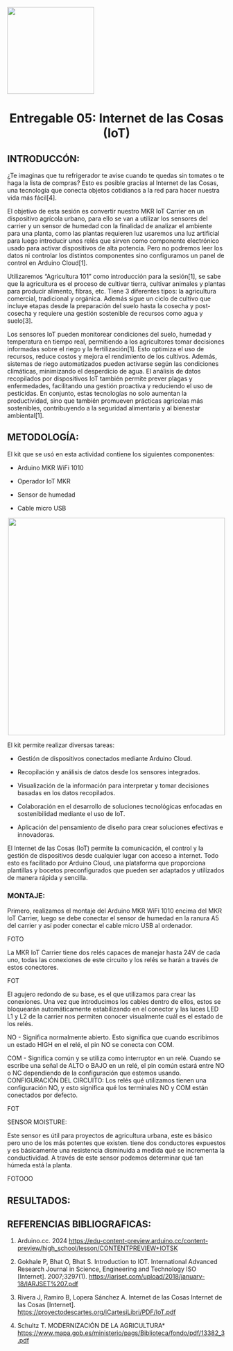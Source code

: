 <p align="left">
  <img src="https://github.com/user-attachments/assets/7d175927-ada3-49d1-9feb-c539e3595c73" width="200">
  <h1 align="center">Entregable 05: Internet de las Cosas (IoT)</h1>
</p>

## INTRODUCCÓN:

¿Te imaginas que tu refrigerador te avise cuando te quedas sin tomates o te haga la lista de compras? Esto es posible gracias al Internet de las Cosas, una tecnología que conecta objetos cotidianos a la red para hacer nuestra vida más fácil[4].

El objetivo de esta sesión es convertir nuestro MKR IoT Carrier en un dispositivo agrícola urbano, para ello se van a utilizar los sensores del carrier y un sensor de humedad con la finalidad de analizar el ambiente para una planta, como las plantas requieren luz usaremos una luz artificial para luego introducir unos relés que sirven como componente electrónico usado para activar dispositivos de alta potencia. Pero no podremos leer los datos ni controlar los distintos componentes sino configuramos un panel de control en Arduino Cloud[1].

Utilizaremos “Agricultura 101” como introducción para la sesión[1], se sabe que la agricultura es el proceso de cultivar tierra, cultivar animales y plantas para producir alimento, fibras, etc. Tiene 3 diferentes tipos: la agricultura comercial, tradicional y orgánica. Además sigue un ciclo de cultivo que incluye etapas desde la preparación del suelo hasta la cosecha y post-cosecha y requiere una gestión sostenible de recursos como agua y suelo[3].

Los sensores IoT pueden monitorear condiciones del suelo, humedad y temperatura en tiempo real, permitiendo a los agricultores tomar decisiones informadas sobre el riego y la fertilización[1]. Esto optimiza el uso de recursos, reduce costos y mejora el rendimiento de los cultivos. Además, sistemas de riego automatizados pueden activarse según las condiciones climáticas, minimizando el desperdicio de agua.
El análisis de datos recopilados por dispositivos IoT también permite prever plagas y enfermedades, facilitando una gestión proactiva y reduciendo el uso de pesticidas. En conjunto, estas tecnologías no solo aumentan la productividad, sino que también promueven prácticas agrícolas más sostenibles, contribuyendo a la seguridad alimentaria y al bienestar ambiental[1].






## METODOLOGÍA:

El kit que se usó en esta actividad contiene los siguientes componentes:

-   Arduino MKR WiFi 1010

-  Operador IoT MKR

-  Sensor de humedad

-  Cable micro USB

<p align= "center">
  <img src="https://github.com/user-attachments/assets/db437e9e-c997-495d-82d7-4df221393357" width="500px"/>
</p>

El kit permite realizar diversas tareas:

+ Gestión de dispositivos conectados mediante Arduino Cloud.

+ Recopilación y análisis de datos desde los sensores integrados.

+ Visualización de la información para interpretar y tomar decisiones basadas en los datos recopilados.

+ Colaboración en el desarrollo de soluciones tecnológicas enfocadas en sostenibilidad mediante el uso de IoT.

+ Aplicación del pensamiento de diseño para crear soluciones efectivas e innovadoras.

El Internet de las Cosas (IoT) permite la comunicación, el control y la gestión de dispositivos desde cualquier lugar con acceso a internet. Todo esto es facilitado por Arduino Cloud, una plataforma que proporciona plantillas y bocetos preconfigurados que pueden ser adaptados y utilizados de manera rápida y sencilla.


### MONTAJE:
Primero, realizamos el  montaje del Arduino MKR WiFi 1010 encima del MKR IoT Carrier, luego se debe conectar el sensor de humedad en la ranura A5 del carrier y así poder conectar el cable micro USB al ordenador.

FOTO


La MKR IoT Carrier tiene dos relés capaces de manejar hasta 24V de cada uno, todas las conexiones de este circuito y los relés se harán a través de estos conectores.


FOT


El agujero redondo de su base, es el que utilizamos para crear las conexiones. Una vez que introducimos los cables dentro de ellos, estos se bloquearán automáticamente estabilizando en el conector y las luces LED L1 y L2 de la carrier nos permiten conocer visualmente cuál es el estado de los relés. 

NO - Significa normalmente abierto. Esto significa que cuando escribimos un estado HIGH en el relé, el pin NO se conecta con COM.


COM - Significa común y se utiliza como interruptor en un relé. Cuando se escribe una señal de ALTO o BAJO en un relé, el pin común estará entre NO o NC dependiendo de la configuración que estemos usando. 
CONFIGURACIÓN DEL CIRCUITO:
Los relés qué utilizamos tienen una configuración NO, y esto significa qué los terminales NO y COM están conectados por defecto. 



FOT




SENSOR MOISTURE:

Este sensor es útil para proyectos de agricultura urbana, este es básico pero uno de los más potentes que existen. tiene dos conductores expuestos y es básicamente una resistencia disminuida  a medida qué se incrementa la conductividad. A  través de este sensor podemos determinar qué tan húmeda está la planta.


FOTOOO










## RESULTADOS:



## REFERENCIAS BIBLIOGRAFICAS:
1. Arduino.cc. 2024
   https://edu-content-preview.arduino.cc/content-preview/high_school/lesson/CONTENTPREVIEW+IOTSK
   
3. Gokhale P, Bhat O, Bhat S. Introduction to IOT. International Advanced Research Journal in Science, Engineering and Technology ISO [Internet]. 2007;3297(1).
   https://iarjset.com/upload/2018/january-18/IARJSET%207.pdf

4. Rivera J, Ramiro B, Lopera Sánchez A. Internet de las Cosas Internet de las Cosas [Internet].
   https://proyectodescartes.org/iCartesiLibri/PDF/IoT.pdf


5. Schultz T. MODERNIZACIÓN DE LA AGRICULTURA*
   https://www.mapa.gob.es/ministerio/pags/Biblioteca/fondo/pdf/13382_3.pdf




